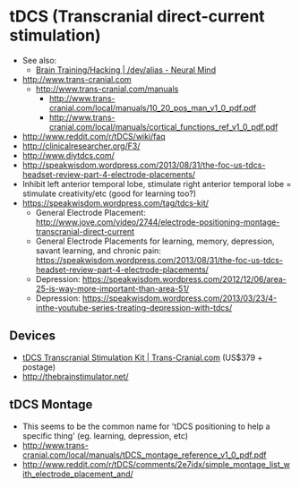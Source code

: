 # tDCS (Transcranial direct-current stimulation)

* See also:
  * [Brain Training/Hacking | /dev/alias - Neural Mind](http://alias1.github.io/devalias-neuralmind/#!biohacking-learning/brain-training-hacking.md)
* http://www.trans-cranial.com
  * http://www.trans-cranial.com/manuals
    * http://www.trans-cranial.com/local/manuals/10_20_pos_man_v1_0_pdf.pdf
    * http://www.trans-cranial.com/local/manuals/cortical_functions_ref_v1_0_pdf.pdf
* http://www.reddit.com/r/tDCS/wiki/faq
* http://clinicalresearcher.org/F3/
* http://www.diytdcs.com/
* http://speakwisdom.wordpress.com/2013/08/31/the-foc-us-tdcs-headset-review-part-4-electrode-placements/
* Inhibit left anterior temporal lobe, stimulate right anterior temporal lobe = stimulate creativity/etc (good for learning too?)
* https://speakwisdom.wordpress.com/tag/tdcs-kit/
  * General Electrode Placement: http://www.jove.com/video/2744/electrode-positioning-montage-transcranial-direct-current
  * General Electrode Placements for learning, memory, depression, savant learning, and chronic pain: https://speakwisdom.wordpress.com/2013/08/31/the-foc-us-tdcs-headset-review-part-4-electrode-placements/
  * Depression: https://speakwisdom.wordpress.com/2012/12/06/area-25-is-way-more-important-than-area-51/
  * Depression: https://speakwisdom.wordpress.com/2013/03/23/4-inthe-youtube-series-treating-depression-with-tdcs/

## Devices

* [tDCS Transcranial Stimulation Kit | Trans-Cranial.com](http://www.trans-cranial.com/tct/end-users-patients/tdcs-stimulator-products/) (US$379 + postage)
* http://thebrainstimulator.net/

## tDCS Montage

* This seems to be the common name for 'tDCS positioning to help a specific thing' (eg. learning, depression, etc)
* http://www.trans-cranial.com/local/manuals/tDCS_montage_reference_v1_0_pdf.pdf
* http://www.reddit.com/r/tDCS/comments/2e7idx/simple_montage_list_with_electrode_placement_and/
